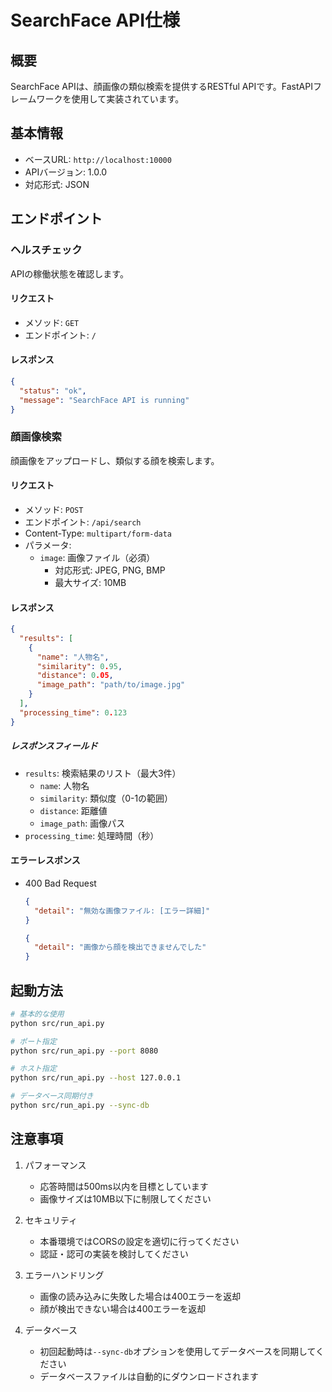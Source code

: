 # SearchFace API仕様

## 概要
SearchFace APIは、顔画像の類似検索を提供するRESTful APIです。FastAPIフレームワークを使用して実装されています。

## 基本情報
- ベースURL: `http://localhost:10000`
- APIバージョン: 1.0.0
- 対応形式: JSON

## エンドポイント

### ヘルスチェック
APIの稼働状態を確認します。

#### リクエスト
- メソッド: `GET`
- エンドポイント: `/`

#### レスポンス
```json
{
  "status": "ok",
  "message": "SearchFace API is running"
}
```

### 顔画像検索
顔画像をアップロードし、類似する顔を検索します。

#### リクエスト
- メソッド: `POST`
- エンドポイント: `/api/search`
- Content-Type: `multipart/form-data`
- パラメータ:
  - `image`: 画像ファイル（必須）
    - 対応形式: JPEG, PNG, BMP
    - 最大サイズ: 10MB

#### レスポンス
```json
{
  "results": [
    {
      "name": "人物名",
      "similarity": 0.95,
      "distance": 0.05,
      "image_path": "path/to/image.jpg"
    }
  ],
  "processing_time": 0.123
}
```

##### レスポンスフィールド
- `results`: 検索結果のリスト（最大3件）
  - `name`: 人物名
  - `similarity`: 類似度（0-1の範囲）
  - `distance`: 距離値
  - `image_path`: 画像パス
- `processing_time`: 処理時間（秒）

#### エラーレスポンス
- 400 Bad Request
  ```json
  {
    "detail": "無効な画像ファイル: [エラー詳細]"
  }
  ```
  ```json
  {
    "detail": "画像から顔を検出できませんでした"
  }
  ```

## 起動方法
```bash
# 基本的な使用
python src/run_api.py

# ポート指定
python src/run_api.py --port 8080

# ホスト指定
python src/run_api.py --host 127.0.0.1

# データベース同期付き
python src/run_api.py --sync-db
```

## 注意事項
1. パフォーマンス
   - 応答時間は500ms以内を目標としています
   - 画像サイズは10MB以下に制限してください

2. セキュリティ
   - 本番環境ではCORSの設定を適切に行ってください
   - 認証・認可の実装を検討してください

3. エラーハンドリング
   - 画像の読み込みに失敗した場合は400エラーを返却
   - 顔が検出できない場合は400エラーを返却

4. データベース
   - 初回起動時は`--sync-db`オプションを使用してデータベースを同期してください
   - データベースファイルは自動的にダウンロードされます 